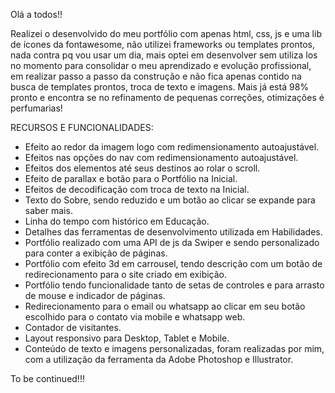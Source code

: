 ﻿Olá a todos!!

Realizei o desenvolvido do meu portfólio com apenas html, css, js e uma lib de ícones da fontawesome, não utilizei frameworks ou templates prontos, nada contra pq vou usar um dia, mais optei em desenvolver sem utiliza los no momento para consolidar o meu aprendizado e evolução profissional, em realizar passo a passo da construção e não fica apenas contido na busca de templates prontos, troca de texto e imagens. Mais já está 98% pronto e encontra se no refinamento de pequenas correções, otimizações é perfumarias!

RECURSOS E FUNCIONALIDADES:

- Efeito ao redor da imagem logo com redimensionamento autoajustável.
- Efeitos nas opções do nav com redimensionamento autoajustável.
- Efeitos dos elementos até seus destinos ao rolar o scroll.
- Efeito de parallax e botão para o Portfólio na Inicial.
- Efeitos de decodificação com troca de texto na Inicial.
- Texto do Sobre, sendo reduzido e um botão ao clicar se expande para saber mais.
- Linha do tempo com histórico em Educação.
- Detalhes das ferramentas de desenvolvimento utilizada em Habilidades.
- Portfólio realizado com uma API de js da Swiper e sendo personalizado para conter a exibição de páginas.
- Portfólio com efeito 3d em carrousel, tendo descrição com um botão de redirecionamento para o site criado em exibição.
- Portfólio tendo funcionalidade tanto de setas de controles e para arrasto de mouse e indicador de páginas.
- Redirecionamento para o email ou whatsapp ao clicar em seu botão escolhido para o contato via mobile e whatsapp web.
- Contador de visitantes.
- Layout responsivo para Desktop, Tablet e Mobile.
- Conteúdo de texto e imagens personalizadas, foram realizadas por mim, com a utilização da ferramenta da Adobe Photoshop e Illustrator.

To be continued!!!


